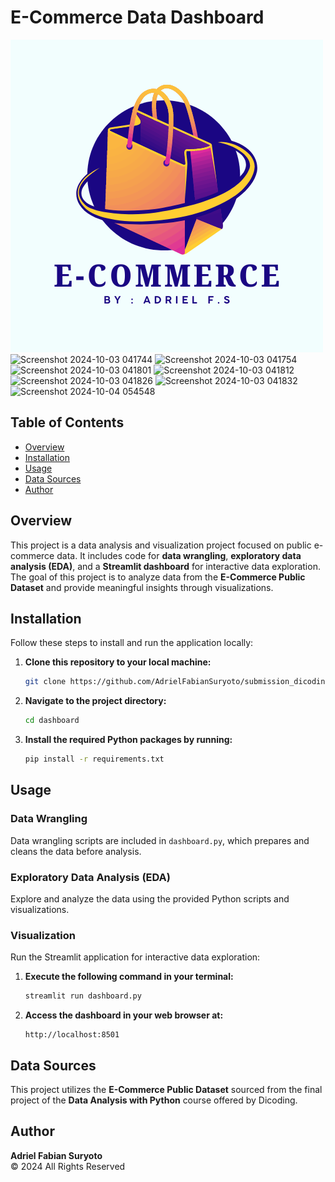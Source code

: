 # E-Commerce Data Dashboard

![Logo](dashboard/e-commerce_logo.png)
![Screenshot 2024-10-03 041744](https://github.com/user-attachments/assets/871fe6b0-e003-4d9b-ade4-e12421328c44)
![Screenshot 2024-10-03 041754](https://github.com/user-attachments/assets/a6ee60f1-8bd6-4e2c-acda-bed338e1bba5)
![Screenshot 2024-10-03 041801](https://github.com/user-attachments/assets/1e3b1457-c208-4807-801f-48126b66cf4c)
![Screenshot 2024-10-03 041812](https://github.com/user-attachments/assets/621b8199-bea5-440a-bf1a-bc39cafbce38)
![Screenshot 2024-10-03 041826](https://github.com/user-attachments/assets/643ba6f3-5d0a-4190-a9fc-3fd4bdb560b5)
![Screenshot 2024-10-03 041832](https://github.com/user-attachments/assets/227915fe-4412-420e-99fa-bab1bf701f6c)
![Screenshot 2024-10-04 054548](https://github.com/user-attachments/assets/737008a5-ff10-410f-9d2c-605fbdc0fb50)


## Table of Contents

- [Overview](#overview)
- [Installation](#installation)
- [Usage](#usage)
- [Data Sources](#data-sources)
- [Author](#author)

## Overview

This project is a data analysis and visualization project focused on public e-commerce data. It includes code for **data wrangling**, **exploratory data analysis (EDA)**, and a **Streamlit dashboard** for interactive data exploration. The goal of this project is to analyze data from the **E-Commerce Public Dataset** and provide meaningful insights through visualizations.

## Installation

Follow these steps to install and run the application locally:

1. **Clone this repository to your local machine:**

   ```bash
   git clone https://github.com/AdrielFabianSuryoto/submission_dicoding.git
   ```

2. **Navigate to the project directory:**

   ```bash
   cd dashboard
   ```

3. **Install the required Python packages by running:**
   ```bash
   pip install -r requirements.txt
   ```

## Usage

### Data Wrangling

Data wrangling scripts are included in `dashboard.py`, which prepares and cleans the data before analysis.

### Exploratory Data Analysis (EDA)

Explore and analyze the data using the provided Python scripts and visualizations.

### Visualization

Run the Streamlit application for interactive data exploration:

1. **Execute the following command in your terminal:**

   ```bash
   streamlit run dashboard.py
   ```

2. **Access the dashboard in your web browser at:**
   ```
   http://localhost:8501
   ```

## Data Sources

This project utilizes the **E-Commerce Public Dataset** sourced from the final project of the **Data Analysis with Python** course offered by Dicoding.

## Author

**Adriel Fabian Suryoto**  
© 2024 All Rights Reserved
